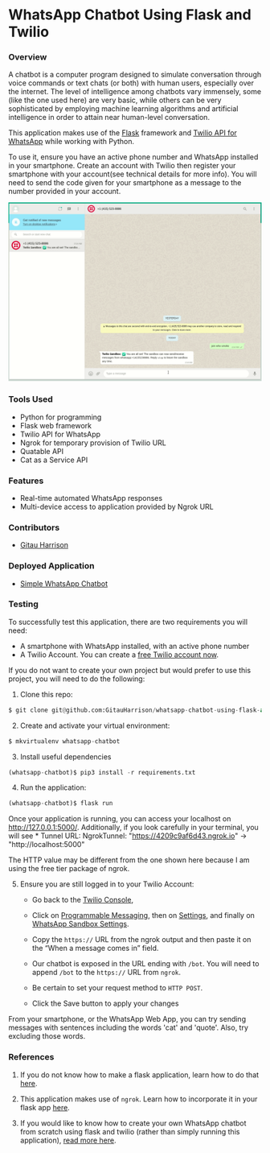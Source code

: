 # WhatsApp Chatbot Using Flask and Twilio

### Overview
A chatbot is a computer program designed to simulate conversation through voice commands or text chats (or both) with human users, especially over the internet. The level of intelligence among chatbots vary immensely, some (like the one used here) are very basic, while others can be very sophisticated by employing machine learning algorithms and artificial intelligence in order to attain near human-level conversation.

This application makes use of the [Flask](https://flask.palletsprojects.com/en/1.1.x/) framework and [Twilio API for WhatsApp](https://www.twilio.com/whatsapp) while working with Python.

To use it, ensure you have an active phone number and WhatsApp installed in your smartphone. Create an account with Twilio then register your smartphone with your account(see technical details for more info). You will need to send the code given for your smartphone as a message to the number provided in your account.

![WhatsApp Chatbot](app/static/images/whatsapp_chatbot.gif)

### Tools Used
* Python for programming
* Flask web framework
* Twilio API for WhatsApp
* Ngrok for temporary provision of Twilio URL
* Quatable API
* Cat as a Service API

### Features
* Real-time automated WhatsApp responses
* Multi-device access to application provided by Ngrok URL

### Contributors
* [Gitau Harrison](https://github.com/GitauHarrison)

### Deployed Application
* [Simple WhatsApp Chatbot](https://simple-whatsapp-chatbot.herokuapp.com/)

### Testing

To successfully test this application, there are two requirements you will need:
* A smartphone with WhatsApp installed, with an active phone number
* A Twilio Account. You can create a [free Twilio account now](www.twilio.com/referral/WNPWrR).

If you do not want to create your own project but would prefer to use this project, you will need to do the following:

1. Clone this repo:

```python
$ git clone git@github.com:GitauHarrison/whatsapp-chatbot-using-flask-and-twilio.git
```
2. Create and activate your virtual environment:

```python
$ mkvirtualenv whatsapp-chatbot
```

3. Install useful dependencies

```python
(whatsapp-chatbot)$ pip3 install -r requirements.txt
```
4. Run the application:

```python
(whatsapp-chatbot)$ flask run
```

Once your application is running, you can access your localhost on http://127.0.0.1:5000/. Additionally, if you look carefully in your terminal, you will see * Tunnel URL: NgrokTunnel: "https://4209c9af6d43.ngrok.io" -> "http://localhost:5000"

The HTTP value may be different from the one shown here because I am using the free tier package of ngrok. 

5. Ensure you are still logged in to your Twilio Account: 

    - Go back to the [Twilio Console](https://www.twilio.com/console), 

    - Click on [Programmable Messaging](https://www.twilio.com/console/sms/dashboard), then on [Settings](https://www.twilio.com/console/sms/settings), and finally on [WhatsApp Sandbox Settings](https://www.twilio.com/console/sms/whatsapp/sandbox). 

    - Copy the `https://` URL from the ngrok output and then paste it on the “When a message comes in” field.

    - Our chatbot is exposed in the URL ending with `/bot`. You will need to append `/bot` to the `https://` URL from `ngrok`. 

    - Be certain to set your request method to `HTTP POST`.

    - Click the Save button to apply your changes

From your smartphone, or the WhatsApp Web App, you can try sending messages with sentences including the words 'cat' and 'quote'. Also, try excluding those words.

### References

1. If you do not know how to make a flask application, learn how to do that [here](https://gitauharrison-blog.herokuapp.com/personal-blog).

2. This application makes use of `ngrok`. Learn how to incorporate it in your flask app [here](https://gitauharrison-blog.herokuapp.com/ngrok).

3. If you would like to know how to create your own WhatsApp chatbot from scratch using flask and twilio (rather than simply running this application), [read more here](https://github.com/GitauHarrison/notes/blob/master/simple_whatsapp_chatbot.md).